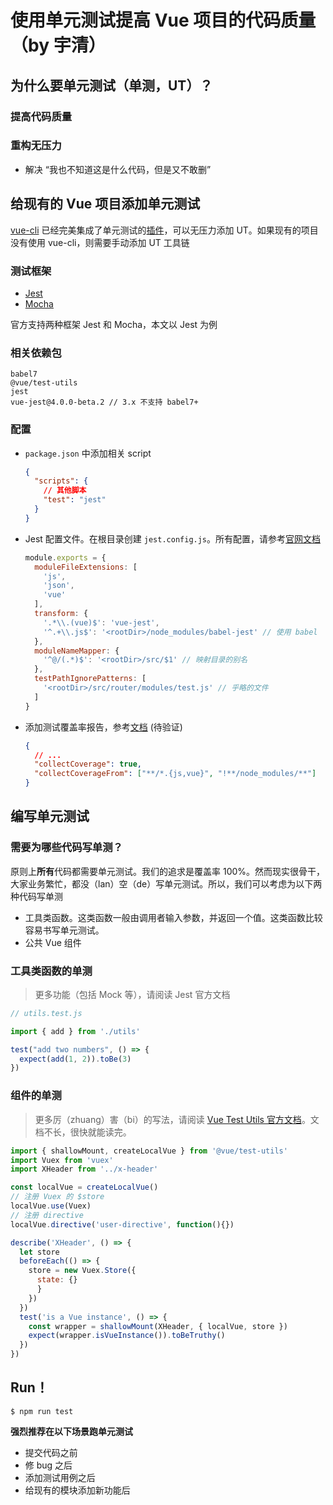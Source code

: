 # 使用单元测试提高 Vue 项目的代码质量（by 宇清）

## 为什么要单元测试（单测，UT）？

### 提高代码质量

### 重构无压力

- 解决 “我也不知道这是什么代码，但是又不敢删”

## 给现有的 Vue 项目添加单元测试

[vue-cli](https://cli.vuejs.org) 已经完美集成了单元测试的[插件](https://cli.vuejs.org/guide/#cli-plugins)，可以无压力添加 UT。如果现有的项目没有使用 vue-cli，则需要手动添加 UT 工具链

### 测试框架
- [Jest](https://jestjs.io/)
- [Mocha](https://mochajs.org/)

官方支持两种框架 Jest 和 Mocha，本文以 Jest 为例

### 相关依赖包

```
babel7
@vue/test-utils
jest
vue-jest@4.0.0-beta.2 // 3.x 不支持 babel7+
```

### 配置


- `package.json` 中添加相关 script

  ```json
  {
    "scripts": {
      // 其他脚本
      "test": "jest"
    }
  }
  ```

- Jest 配置文件。在根目录创建 `jest.config.js`。所有配置，请参考[官网文档](https://jestjs.io/docs/en/configuration)

  ```js
  module.exports = {
    moduleFileExtensions: [
      'js',
      'json',
      'vue'
    ],
    transform: {
      '.*\\.(vue)$': 'vue-jest',
      '^.+\\.js$': '<rootDir>/node_modules/babel-jest' // 使用 babel
    },
    moduleNameMapper: {
      '^@/(.*)$': '<rootDir>/src/$1' // 映射目录的别名
    },
    testPathIgnorePatterns: [
      '<rootDir>/src/router/modules/test.js' // 乎略的文件
    ]
  }
  ```

- 添加测试覆盖率报告，参考[文档](https://vue-test-utils.vuejs.org/guides/#coverage) (待验证)

  ```json
  {
    // ...
    "collectCoverage": true,
    "collectCoverageFrom": ["**/*.{js,vue}", "!**/node_modules/**"]
  }
  ```

## 编写单元测试

### 需要为哪些代码写单测？

原则上**所有**代码都需要单元测试。我们的追求是覆盖率 100%。然而现实很骨干，大家业务繁忙，都没（lan）空（de）写单元测试。所以，我们可以考虑为以下两种代码写单测

- 工具类函数。这类函数一般由调用者输入参数，并返回一个值。这类函数比较容易书写单元测试。
- 公共 Vue 组件

### 工具类函数的单测

> 更多功能（包括 Mock 等），请阅读 Jest 官方文档

```js
// utils.test.js

import { add } from './utils'

test("add two numbers", () => {
  expect(add(1, 2)).toBe(3)
})
```

### 组件的单测

> 更多厉（zhuang）害（bi）的写法，请阅读 [Vue Test Utils 官方文档](https://vue-test-utils.vuejs.org/)。文档不长，很快就能读完。

```js
import { shallowMount, createLocalVue } from '@vue/test-utils'
import Vuex from 'vuex'
import XHeader from '../x-header'

const localVue = createLocalVue()
// 注册 Vuex 的 $store
localVue.use(Vuex)
// 注册 directive
localVue.directive('user-directive', function(){})

describe('XHeader', () => {
  let store
  beforeEach(() => {
    store = new Vuex.Store({
      state: {}
      }
    })
  })
  test('is a Vue instance', () => {
    const wrapper = shallowMount(XHeader, { localVue, store })
    expect(wrapper.isVueInstance()).toBeTruthy()
  })
})
```

## Run！

```
$ npm run test
```

**强烈推荐在以下场景跑单元测试**

- 提交代码之前
- 修 bug 之后
- 添加测试用例之后
- 给现有的模块添加新功能后
